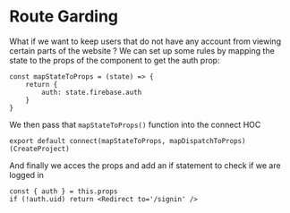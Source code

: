# Route Garding

What if we want to keep users that do not have any account from viewing certain parts of the website ?
We can set up some rules by mapping the state to the props of the component to get the auth prop:

```
const mapStateToProps = (state) => {
    return {
        auth: state.firebase.auth
    }
}
```

We then pass that `mapStateToProps()` function into the connect HOC

`export default connect(mapStateToProps, mapDispatchToProps)(CreateProject)`

And finally we acces the props and add an if statement to check if we are logged in

```
const { auth } = this.props
if (!auth.uid) return <Redirect to='/signin' />
```
